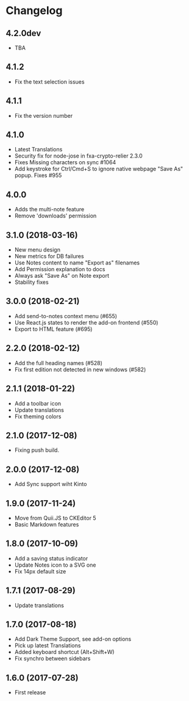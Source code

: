 # Changelog

## 4.2.0dev

* TBA

## 4.1.2

* Fix the text selection issues

## 4.1.1

* Fix the version number

## 4.1.0

* Latest Translations
* Security fix for node-jose in fxa-crypto-relier 2.3.0
* Fixes Missing characters on sync #1064
* Add keystroke for Ctrl/Cmd+S to ignore native webpage "Save As" popup. Fixes #955

## 4.0.0

* Adds the multi-note feature
* Remove 'downloads' permission

## 3.1.0 (2018-03-16)

* New menu design
* New metrics for DB failures
* Use Notes content to name "Export as" filenames
* Add Permission explanation to docs
* Always ask "Save As" on Note export
* Stability fixes

## 3.0.0 (2018-02-21)

* Add send-to-notes context menu (#655)
* Use React.js states to render the add-on frontend (#550)
* Export to HTML feature (#695)


## 2.2.0 (2018-02-12)

* Add the full heading names (#528)
* Fix first edition not detected in new windows (#582)


## 2.1.1 (2018-01-22)

* Add a toolbar icon
* Update translations
* Fix theming colors


## 2.1.0 (2017-12-08)

* Fixing push build.


## 2.0.0 (2017-12-08)

* Add Sync support wiht Kinto


## 1.9.0 (2017-11-24)

* Move from Quii.JS to CKEditor 5
* Basic Markdown features


## 1.8.0 (2017-10-09)

* Add a saving status indicator
* Update Notes icon to a SVG one
* Fix 14px default size


## 1.7.1 (2017-08-29)

* Update translations


## 1.7.0 (2017-08-18)

* Add Dark Theme Support, see add-on options
* Pick up latest Translations
* Added keyboard shortcut (Alt+Shift+W)
* Fix synchro between sidebars


## 1.6.0 (2017-07-28)

* First release
